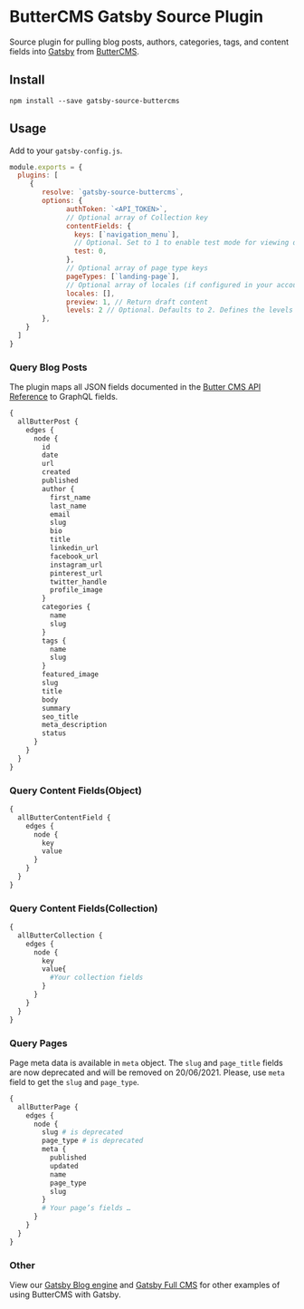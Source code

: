 # ButterCMS Gatsby Source Plugin

Source plugin for pulling blog posts, authors, categories, tags, and content fields into [Gatsby](https://www.gatsbyjs.org/) from [ButterCMS](https://buttercms.com/).

## Install

`npm install --save gatsby-source-buttercms`

## Usage

Add to your `gatsby-config.js`.

```JavaScript
module.exports = {
  plugins: [
     {
        resolve: `gatsby-source-buttercms`,
        options: {
              authToken: `<API_TOKEN>`,
              // Optional array of Collection key 
              contentFields: {
                keys: [`navigation_menu`],
                // Optional. Set to 1 to enable test mode for viewing draft content.
                test: 0,
              },
              // Optional array of page type keys
              pageTypes: [`landing-page`],
              // Optional array of locales (if configured in your account)
              locales: [],
              preview: 1, // Return draft content
              levels: 2 // Optional. Defaults to 2. Defines the levels of relationships to serialize
        },
    }
  ]
}
```

### Query Blog Posts

The plugin maps all JSON fields documented in the [Butter CMS API Reference](https://buttercms.com/docs/api/#blog-engine) to GraphQL fields.

```GraphQL
{
  allButterPost {
    edges {
      node {
        id
        date
        url
        created
        published
        author {
          first_name
          last_name
          email
          slug
          bio
          title
          linkedin_url
          facebook_url
          instagram_url
          pinterest_url
          twitter_handle
          profile_image
        }
        categories {
          name
          slug
        }
        tags {
          name
          slug
        }
        featured_image
        slug
        title
        body
        summary
        seo_title
        meta_description
        status
      }
    }
  }
}
```

### Query Content Fields(Object)

```GraphQL
{
  allButterContentField {
    edges {
      node {
        key
        value
      }
    }
  }
}
```

### Query Content Fields(Collection)

```GraphQL
{
  allButterCollection {
    edges {
      node {
        key
        value{
          #Your collection fields
        }
      }
    }
  }
}
```

### Query Pages

Page meta data is available in `meta` object. The `slug` and `page_title` fields are now deprecated and will be removed on 20/06/2021. Please, use `meta` field to get the `slug` and `page_type`.

```GraphQL
{
  allButterPage {
    edges {
      node {
        slug # is deprecated
        page_type # is deprecated
        meta {
          published
          updated
          name
          page_type
          slug
        }
        # Your page’s fields …
      }
    }
  }
}
```

### Other

View our [Gatsby Blog engine](https://buttercms.com/gatsbyjs-blog-engine/) and [Gatsby Full CMS](https://buttercms.com/gatsbyjs-cms/) for other examples of using ButterCMS with Gatsby.
